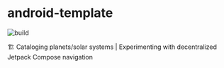 # android-template

![build](https://github.com/drinkthestars/android-template/actions/workflows/android.yml/badge.svg)


🏗️ Cataloging planets/solar systems | Experimenting with decentralized Jetpack Compose navigation
